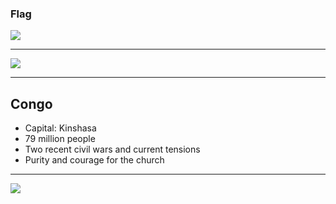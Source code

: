 ### Flag

![](https://upload.wikimedia.org/wikipedia/commons/6/6f/Flag_of_the_Democratic_Republic_of_the_Congo.svg)

---------------

![](https://upload.wikimedia.org/wikipedia/commons/thumb/d/d6/Democratic_Republic_of_the_Congo_%28orthographic_projection%29.svg/768px-Democratic_Republic_of_the_Congo_%28orthographic_projection%29.svg.png)


---------------

## Congo

- Capital: Kinshasa
- 79 million people
- Two recent civil wars and current tensions
- Purity and courage for the church

---------------

![](https://player.vimeo.com/video/77060166)
